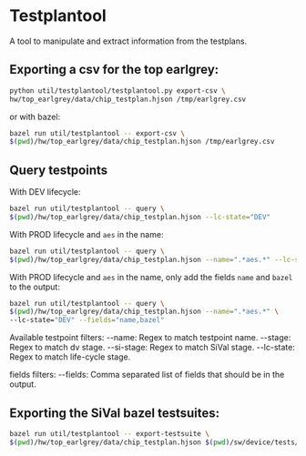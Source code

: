 # Testplantool

A tool to manipulate and extract information from the testplans.

## Exporting a csv for the top earlgrey:
```sh
python util/testplantool/testplantool.py export-csv \
hw/top_earlgrey/data/chip_testplan.hjson /tmp/earlgrey.csv
```
or with bazel:
```sh
bazel run util/testplantool -- export-csv \
$(pwd)/hw/top_earlgrey/data/chip_testplan.hjson /tmp/earlgrey.csv
```

## Query testpoints
With DEV lifecycle:
```sh
bazel run util/testplantool -- query \
$(pwd)/hw/top_earlgrey/data/chip_testplan.hjson --lc-state="DEV"
```
With PROD lifecycle and `aes` in the name:
```sh
bazel run util/testplantool -- query \
$(pwd)/hw/top_earlgrey/data/chip_testplan.hjson --name=".*aes.*" --lc-state="DEV"
```

With PROD lifecycle and `aes` in the name, only add the fields `name` and `bazel` to the output:
```sh
bazel run util/testplantool -- query \
$(pwd)/hw/top_earlgrey/data/chip_testplan.hjson --name=".*aes.*" \
--lc-state="DEV" --fields="name,bazel"
```
Available testpoint filters:
    --name: Regex to match testpoint name.
    --stage: Regex to match dv stage.
    --si-stage: Regex to match SiVal stage.
    --lc-state: Regex to match life-cycle stage.

fields filters:
    --fields: Comma separated list of fields that should be in the output.

## Exporting the SiVal bazel testsuites:
```sh
bazel run util/testplantool -- export-testsuite \
$(pwd)/hw/top_earlgrey/data/chip_testplan.hjson $(pwd)/sw/device/tests/sival/BUILD
```
